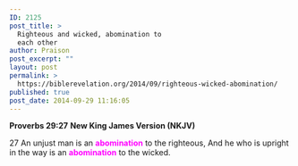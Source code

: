 ```yaml
---
ID: 2125
post_title: >
  Righteous and wicked, abomination to
  each other
author: Praison
post_excerpt: ""
layout: post
permalink: >
  https://biblerevelation.org/2014/09/righteous-wicked-abomination/
published: true
post_date: 2014-09-29 11:16:05
---
```

<strong>Proverbs 29:27</strong>
<strong> New King James Version (NKJV)</strong>

27 An unjust man is an <span style="color: #ff00ff;"><strong>abomination</strong> </span>to the righteous,
And he who is upright in the way is an <span style="color: #ff00ff;"><strong>abomination</strong> </span>to the wicked.